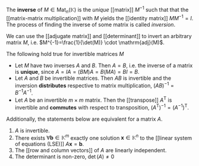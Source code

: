 
The **inverse** of $M \in \mathrm{Mat}_{n}(\mathbb{K})$ is the *unique* [[matrix]] $M^{-1}$ such that that the [[matrix-matrix multiplication]] with $M$ yields the [[identity matrix]] $MM^{-1}=I$. The process of finding the inverse of some matrix is called *inversion*.

We can use the [[adjugate matrix]] and [[determinant]] to invert an arbitrary matrix $M$, i.e. $M^{-1}=\frac{1}{\det(M)} \cdot \mathrm{adj}(M)$.


The following hold true for invertible matrices $M$
- Let $M$ have two inverses $A$ and $B$. Then $A=B$, i.e. the inverse of a matrix is **unique**, since $A=IA = (BM)A = B(MA) = BI = B$.
- Let $A$ and $B$ be invertible matrices. Then $AB$ is invertible and the inversion **distributes** respective to matrix multiplication, $(AB)^{-1} = B^{-1} A^{-1}$.
- Let $A$ be an invertible $m \times m$ matrix. Then the [[transpose]] $A^\mathsf{T}$ is invertible and **commutes** with respect to transposition, $(A^\mathsf{T})^{-1}=(A^{-1})^\mathsf{T}$.

Additionally, the statements below are equivalent for a matrix $A$.
1. $A$ is invertible.
2. There exists $\forall \mathbf{b} \in \mathbb{K}^{m}$ exactly one solution $\mathbf{x} \in \mathbb{K}^{n}$ to the [[linear system of equations (LSE)]] $A\mathbf{x} = \mathbf{b}$.
3. The [[row and column vectors]] of $A$ are linearly independent.
4. The determinant is non-zero, $\det(A) \neq 0$
